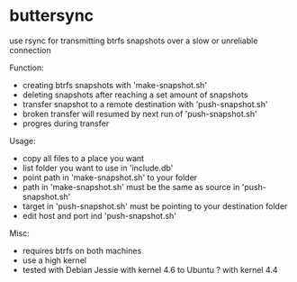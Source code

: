 # buttersync
use rsync for transmitting btrfs snapshots over a slow or unreliable connection

Function:
- creating btrfs snapshots with 'make-snapshot.sh'
- deleting snapshots after reaching a set amount of snapshots
- transfer snapshot to a remote destination with 'push-snapshot.sh'
- broken transfer will resumed by next run of 'push-snapshot.sh'
- progres during transfer 

Usage:
- copy all files to a place you want
- list folder you want to use in 'include.db'
- point path in 'make-snapshot.sh' to your folder
- path in 'make-snapshot.sh' must be the same as source in 'push-snapshot.sh'
- target in 'push-snapshot.sh' must be pointing to your destination folder
- edit host and port ind 'push-snapshot.sh'
 
Misc:
- requires btrfs on both machines
- use a high kernel
- tested with Debian Jessie with kernel 4.6 to Ubuntu ? with kernel 4.4
